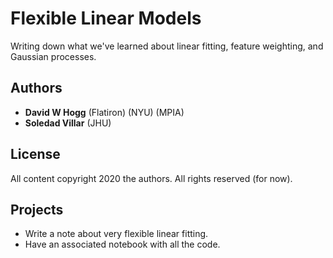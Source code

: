 # Flexible Linear Models
Writing down what we've learned about linear fitting, feature weighting, and Gaussian processes.

## Authors
- **David W Hogg** (Flatiron) (NYU) (MPIA)
- **Soledad Villar** (JHU)

## License
All content copyright 2020 the authors. All rights reserved (for now).

## Projects
- Write a note about very flexible linear fitting.
- Have an associated notebook with all the code.
